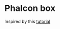 # Phalcon box
  
Inspired by this [tutorial](https://github.com/hollodotme/Helpers/blob/master/Tutorials/vagrant/self-hosted-vagrant-boxes-with-versioning.md)
